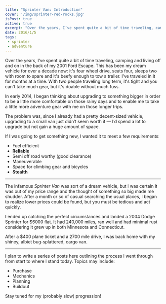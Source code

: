 ```yaml
---
title: "Sprinter Van: Introduction"
cover: '/img/sprinter-red-rocks.jpg'
isPost: true
active: true
excerpt: "Over the years, I’ve spent quite a bit of time traveling, camping and living off and on in the back of my 2001 Ford Escape. This has been my dream vehicle for over a decade now: it's four wheel drive, seats four, sleeps two with room to spare and it's beefy enough to tow a trailer. I've traveled in it for months at a time. With two people traveling long term, it's tight and you can't take much gear, but it's doable without much fuss."
date: 2016/1/5
tags:
 - sprinter
 - adventure
---
```


Over the years, I’ve spent quite a bit of time traveling, camping and living off and on in the back of my 2001 Ford Escape. This has been my dream vehicle for over a decade now: it's four wheel drive, seats four, sleeps two with room to spare and it's beefy enough to tow a trailer. I've traveled in it for months at a time. With two people traveling long term, it's tight and you can't take much gear, but it's doable without much fuss.

In early 2014, I began thinking about upgrading to something bigger in order to be a little more comfortable on those rainy days and to enable me to take a little more adventure gear with me on those longer trips.

The problem was, since I already had a pretty decent-sized vehicle, upgrading to a small van just didn’t seem worth it — I’d spend a lot to upgrade but not gain a huge amount of space.

If I was going to get something new, I wanted it to meet a few requirements:

- Fuel efficient
- **Reliable**
- Semi off road worthy (good clearance)
- Maneuverable
- Space for climbing gear and bicycles
- **Stealth**

***

The infamous *Sprinter Van* was sort of a dream vehicle, but I was certain it was out of my price range and the thought of something so big made me shudder. After a month or so of casual searching the usual places, I began to realize lower prices could be found, but you must be tedious and act quickly.

I ended up catching the perfect circumstances and landed a 2004 Dodge Sprinter for $6000 flat. It had 240,000 miles, ran well and had minimal rust considering it grew up in both Minnesota and Connecticut.

After a $400 plane ticket and a 2700 mile drive, I was back home with my shiney, albiet bug-splattered, cargo van.

***

I plan to write a series of posts here outlining the process I went through from start to where I stand today. Topics may include:

- Purchase
- Mechanics
- Planning
- Buildout

Stay tuned for my (probably slow) progression!